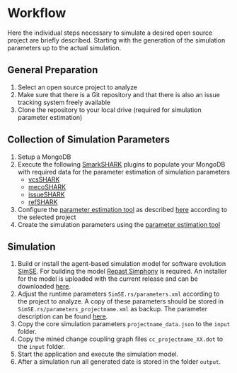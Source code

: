 # Workflow

Here the individual steps necessary to simulate a desired open source project are briefly described. Starting with the generation of the simulation parameters up to the actual simulation.

## General Preparation
1. Select an open source project to analyze
2. Make sure that there is a Git repository and that there is also an issue tracking system freely available
3. Clone the repository to your local drive (required for simulation parameter estimation)

## Collection of Simulation Parameters
1. Setup a MongoDB 
2. Execute the following [SmarkSHARK](https://github.com/smartshark/) plugins to populate your MongoDB with required data for the parameter estimation of simulation parameters
    - [vcsSHARK](https://smartshark.github.io/vcsSHARK)
    - [mecoSHARK](https://smartshark.github.io/mecoSHARK/intro.html)
    - [issueSHARK](https://github.com/smartshark/issueSHARK)
    - [refSHARK](https://github.com/smartshark/refSHARK)
3. Configure the [parameter estimation tool](https://github.com/dhonsel/SimParameter) as described [here](https://github.com/dhonsel/SimParameter/blob/main/README.md#configuration) according to the selected project
4. Create the simulation parameters using the  [parameter estimation tool](https://github.com/dhonsel/SimParameter)

## Simulation
1. Build or install the agent-based simulation model for software evolution [SimSE](https://github.com/dhonsel/SimSE). For building the model [Repast Simphony](https://repast.github.io/) is required. An installer for the model is uploaded with the current release and can be downloaded [here](https://github.com/dhonsel/SimSE/releases/download/v0.7-alpha/simse_setup.jar).
2. Adjust the runtime parameters  `SimSE.rs/parameters.xml` according to the project to analyze. A copy of these parameters should be stored in `SimSE.rs/parameters_projectname.xml` as backup. The parameter description can be found [here](https://github.com/dhonsel/SimSE#runtime-parameters).
3. Copy the core simulation parameters `projectname_data.json` to the `input` folder.
4. Copy the mined change coupling graph files `cc_projectname_XX.dot` to the `input` folder.
5. Start the application and execute the simulation model.
6. After a simulation run all generated date is stored in the folder `output`.
